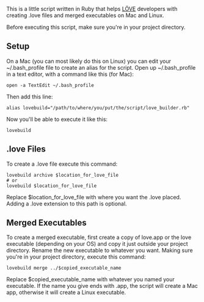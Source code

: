 This is a little script written in Ruby that helps [LÖVE](http://love2d.org) developers with creating .love files and merged executables on Mac and Linux.

Before executing this script, make sure you're in your project directory.

## Setup

On a Mac (you can most likely do this on Linux) you can edit your ~/.bash\_profile file to create an alias for the script. Open up ~/.bash\_profile in a text editor, with a command like this (for Mac):

    open -a TextEdit ~/.bash_profile

Then add this line:

    alias lovebuild="/path/to/where/you/put/the/script/love_builder.rb"
    
Now you'll be able to execute it like this:

    lovebuild
    
## .love Files

To create a .love file execute this command:

    lovebuild archive $location_for_love_file
    # or
    lovebuild $location_for_love_file
    
Replace $location\_for\_love\_file with where you want the .love placed. Adding a .love extension to this path is optional.

## Merged Executables

To create a merged executable, first create a copy of love.app or the love executable (depending on your OS) and copy it just outside your project directory. Rename the new executable to whatever you want. Making sure you're in your project directory, execute this command:

    lovebuild merge ../$copied_executable_name

Replace $copied\_executable\_name with whatever you named your executable. If the name you give ends with .app, the script will create a Mac app, otherwise it will create a Linux executable.